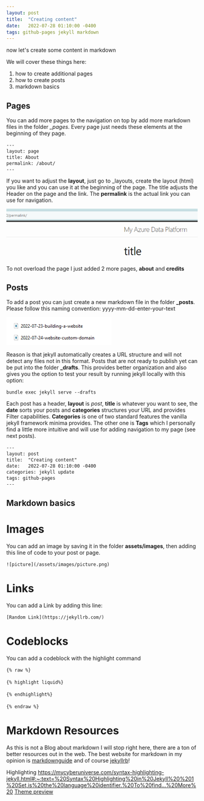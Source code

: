```yaml
---
layout: post
title:  "Creating content"
date:   2022-07-28 01:10:00 -0400
tags: github-pages jekyll markdown
---
```


now let's create some content in markdown

We will cover these things here:

1. how to create additional pages
1. how to create posts
1. markdown basics


## Pages

You can add more pages to the navigation on top by add more markdown files in the folder *_pages*.
Every page just needs these elements at the beginning of they page.

```
---
layout: page
title: About
permalink: /about/
---
```

If you want to adjust the **layout**, just go to _layouts, create the layout (html) you like and you can use it at the beginning of the page.
The title adjusts the Header on the page and the link.
The **permalink** is the actual link you can use for navigation.

![picture](/assets/images/website_content1.png)

To not overload the page I just added 2 more pages, **about** and **credits**

## Posts

To add a post you can just create a new markdown file in the folder **_posts**.
Please follow this naming convention: yyyy-mm-dd-enter-your-text

![picture](/assets/images/website_content2.png)

Reason is that jekyll automatically creates a URL structure and will not detect any files not in this format.
Posts that are not ready to publish yet can be put into the folder **_drafts**.
This provides better organization and also gives you the option to test your result by running jekyll locally with this option:

```
bundle exec jekyll serve --drafts
```

Each post has a header, **layout** is *post*, **title** is whatever you want to see, the **date** sorts your posts and **categories** structures your URL and provides Filter capabilities.
**Categories** is one of two standard features the vanilla jekyll framework minima provides. The other one is **Tags** which I personally find a little more intuitive and will use for adding navigation to my page (see next posts).

```
---
layout: post
title:  "Creating content"
date:   2022-07-28 01:10:00 -0400
categories: jekyll update
tags: github-pages
---
```

## Markdown basics

# Images

You can add an image by saving it in the folder **assets/images**, then adding this line of code to your post or page.

```
![picture](/assets/images/picture.png)
```

# Links

You can add a Link by adding this line:

```
[Random Link](https://jekyllrb.com/)
```

# Codeblocks

You can add a codeblock with the highlight command

```
{% raw %}

{% highlight liquid%}

{% endhighlight%}

{% endraw %}
```

# Markdown Resources

As this is not a Blog about markdown I will stop right here, there are a ton of better resources out in the web.
The best website for markdown in my opinion is [markdownguide](https://www.markdownguide.org/) and of course [jekyllrb](https://jekyllrb.com/)!


Highlighting
https://mycyberuniverse.com/syntax-highlighting-jekyll.html#:~:text=%20Syntax%20Highlighting%20in%20Jekyll%20%201%20Set,is%20the%20language%20identifier.%20To%20find...%20More%20
[Theme preview](https://jekyll.github.io/minima/)
